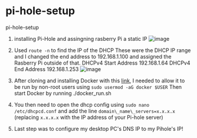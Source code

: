# pi-hole-setup
pi-hole-setup

1. installing Pi-Hole and assingning rasberry Pi a static IP
![image](https://github.com/DomDavis70/pi-hole-setup/assets/42983767/f698acd4-dc78-4afe-84c7-623d2f99a5df)

2. Used `route -n` to find the IP of the DHCP
These were the DHCP IP range and I changed the end address to 192.168.1.100 and assigned the Rasberry Pi outside of that.
DHCPv4 Start Address	192.168.1.64
DHCPv4 End Address	192.168.1.253
![image](https://github.com/DomDavis70/pi-hole-setup/assets/42983767/f79c1852-161f-425a-8006-1354cff7bcb9)

3. After cloning and installing Docker with this [link](https://github.com/pi-hole/docker-pi-hole), I needed to allow it to be run by non-root users using `sudo usermod -aG docker $USER`
Then start Docker by running ./docker_run.sh

4. You then need to open the dhcp config using `sudo nano /etc/dhcpcd.conf` and add the line `domain\_name\_servers=x.x.x.x` (replacing `x.x.x.x` with the IP address of your Pi-hole server)

5. Last step was to configure my desktop PC's DNS IP to my Pihole's IP!
